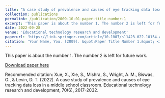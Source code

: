 ```yaml
---
title: "A case study of prevalence and causes of eye tracking data loss in a middle school classroom"
collection: publications
permalink: /publication/2009-10-01-paper-title-number-1
excerpt: 'This paper is about the number 1. The number 2 is left for future work.'
date: 2022-09-28
venue: 'Educational technology research and development'
paperurl: 'https://link.springer.com/article/10.1007/s11423-022-10154-4'
citation: 'Your Name, You. (2009). &quot;Paper Title Number 1.&quot; <i>Journal 1</i>. 1(1).'
---
```

This paper is about the number 1. The number 2 is left for future work.

[Download paper here](https://link.springer.com/article/10.1007/s11423-022-10154-4)

Recommended citation: Xue, X., Xie, S., Mishra, S., Wright, A. M., Biswas, G., & Levin, D. T. (2022). A case study of prevalence and causes of eye tracking data loss in a middle school classroom. Educational technology research and development, 70(6), 2017-2032.
